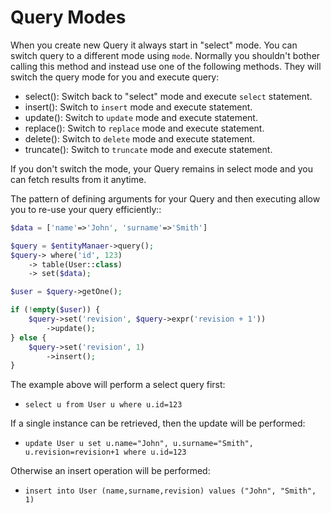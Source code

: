 # Query Modes

When you create new Query it always start in "select" mode. You can switch
query to a different mode using `mode`. Normally you shouldn't bother
calling this method and instead use one of the following methods.
They will switch the query mode for you and execute query:

- select(): Switch back to "select" mode and execute `select` statement.
- insert(): Switch to `insert` mode and execute statement.
- update(): Switch to `update` mode and execute statement.
- replace(): Switch to `replace` mode and execute statement.
- delete(): Switch to `delete` mode and execute statement.
- truncate(): Switch to `truncate` mode and execute statement.

If you don't switch the mode, your Query remains in select mode and you can
fetch results from it anytime.

The pattern of defining arguments for your Query and then executing allow you
to re-use your query efficiently::

```php
$data = ['name'=>'John', 'surname'=>'Smith']

$query = $entityManaer->query();
$query-> where('id', 123)
    -> table(User::class)
    -> set($data);

$user = $query->getOne();

if (!empty($user)) {
    $query->set('revision', $query->expr('revision + 1'))
        ->update();
} else {
    $query->set('revision', 1)
        ->insert();
}
```

The example above will perform a select query first:

 - `select u from User u where u.id=123`

If a single instance can be retrieved, then the update will be performed:

 - `update User u set u.name="John", u.surname="Smith", u.revision=revision+1 where u.id=123`

Otherwise an insert operation will be performed:

 - `insert into User (name,surname,revision) values ("John", "Smith", 1)`
 